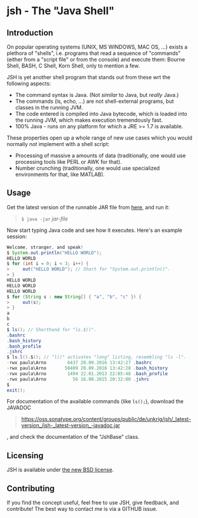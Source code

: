# jsh - The "Java Shell"

## Introduction

On popular operating systems (UNIX, MS WINDOWS, MAC OS, ...) exists a plethora of "shells", i.e. programs that read a sequence of "commands" (either from a "script file" or from the console) and execute them: Bourne Shell, BASH, C Shell, Korn Shell, only to mention a few.

JSH is yet another shell program that stands out from these wrt the following aspects:
* The command syntax is Java. (Not *similar* to Java, but *really* Java.)
* The commands (ls, echo, ...) are not shell-external programs, but classes in the running JVM.
* The code entered is compiled into Java bytecode, which is loaded into the running JVM, which makes execution tremendously fast.
* 100% Java - runs on any platform for which a JRE >= 1.7 is available.

These properties open up a whole range of new use cases which you would normally *not* implement with a shell script:
* Processing of massive a amounts of data (traditionally, one would use processing tools like PERL or AWK for that).
* Number crunching (traditionally, one would use specialized environments for that, like MATLAB).

## Usage

Get the latest version of the runnable JAR file from [here](https://repository.sonatype.org/service/local/artifact/maven/redirect?r=central-proxy&g=de.unkrig&a=jsh&v=LATEST&c=jar-with-dependencies), and run it:

> `$ java -jar` _jar-file_

Now start typing Java code and see how it executes. Here's an example session:

```java
Welcome, stranger, and speak!
$ System.out.println("HELLO WORLD");
HELLO WORLD
$ for (int i = 0; i < 3; i++) {
>     out("HELLO WORLD"); // Short for "System.out.println()".
> }
HELLO WORLD
HELLO WORLD
HELLO WORLD
$ for (String s : new String[] { "a", "b", "c" }) {
>     out(s);
> }
a
b
c
$ ls(); // Shorthand for "ls.$()".
.bashrc
.bash_history
.bash_profile
.jshrc
$ ls.l().$(); // "l()" activates "long" listing, resembling "ls -l".
-rwx paula\Arno        6437 20.09.2016 13:42:27 .bashrc
-rwx paula\Arno       50409 20.09.2016 13:42:28 .bash_history
-rwx paula\Arno        1494 22.01.2013 22:05:48 .bash_profile
-rwx paula\Arno          56 16.08.2015 20:32:00 .jshrc
$
exit();
```

For documentation of the available commands (like `ls();`), download the JAVADOC

> https://oss.sonatype.org/content/groups/public/de/unkrig/jsh/_latest-version_/jsh-_latest-version_-javadoc.jar

, and check the documentation of the "JshBase" class.

## Licensing

JSH is available under [the new BSD license](https://raw.githubusercontent.com/janino-compiler/jsh/master/jsh/LICENSE).

## Contributing

If you find the concept useful, feel free to use JSH, give feedback, and contribute! The best way to contact me is via a GITHUB issue.

[1]: https://oss.sonatype.org/content/groups/public/de/unkrig/jsh/0.1.1/jsh-0.1.1-javadoc.jar!/de/unkrig/jsh/JshBase.html
[2]: jar:https://oss.sonatype.org/content/groups/public/de/unkrig/jsh/0.1.1/jsh-0.1.1-javadoc.jar!/de/unkrig/jsh/JshBase.html
